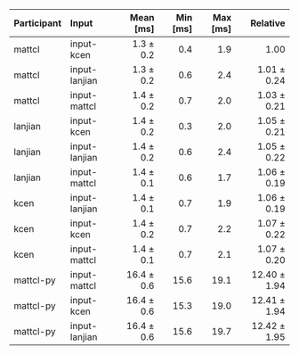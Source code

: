 | Participant | Input | Mean [ms] | Min [ms] | Max [ms] | Relative |
|:---|:---|---:|---:|---:|---:|
| mattcl | input-kcen | 1.3 ± 0.2 | 0.4 | 1.9 | 1.00 |
| mattcl | input-lanjian | 1.3 ± 0.2 | 0.6 | 2.4 | 1.01 ± 0.24 |
| mattcl | input-mattcl | 1.4 ± 0.2 | 0.7 | 2.0 | 1.03 ± 0.21 |
| lanjian | input-kcen | 1.4 ± 0.2 | 0.3 | 2.0 | 1.05 ± 0.21 |
| lanjian | input-lanjian | 1.4 ± 0.2 | 0.6 | 2.4 | 1.05 ± 0.22 |
| lanjian | input-mattcl | 1.4 ± 0.1 | 0.6 | 1.7 | 1.06 ± 0.19 |
| kcen | input-lanjian | 1.4 ± 0.1 | 0.7 | 1.9 | 1.06 ± 0.19 |
| kcen | input-kcen | 1.4 ± 0.2 | 0.7 | 2.2 | 1.07 ± 0.22 |
| kcen | input-mattcl | 1.4 ± 0.1 | 0.7 | 2.1 | 1.07 ± 0.20 |
| mattcl-py | input-mattcl | 16.4 ± 0.6 | 15.6 | 19.1 | 12.40 ± 1.94 |
| mattcl-py | input-kcen | 16.4 ± 0.6 | 15.3 | 19.0 | 12.41 ± 1.94 |
| mattcl-py | input-lanjian | 16.4 ± 0.6 | 15.6 | 19.7 | 12.42 ± 1.95 |
